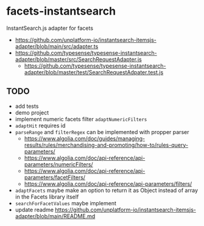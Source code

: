# facets-instantsearch

InstantSearch.js adapter for facets

- https://github.com/unplatform-io/instantsearch-itemsjs-adapter/blob/main/src/adapter.ts
- https://github.com/typesense/typesense-instantsearch-adapter/blob/master/src/SearchRequestAdapter.js
  - https://github.com/typesense/typesense-instantsearch-adapter/blob/master/test/SearchRequestAdpater.test.js

## TODO

- add tests
- demo project
- implement numeric facets filter `adaptNumericFilters`
- `adaptHit` requires id
- `parseRange` and `filterRegex` can be implemented with propper parser
  - https://www.algolia.com/doc/guides/managing-results/rules/merchandising-and-promoting/how-to/rules-query-parameters/
  - https://www.algolia.com/doc/api-reference/api-parameters/numericFilters/
  - https://www.algolia.com/doc/api-reference/api-parameters/facetFilters/
  - https://www.algolia.com/doc/api-reference/api-parameters/filters/
- `adaptFacets` maybe make an option to return it as Object instead of array in the Facets library itself
- `searchForFacetValues` maybe implement
- update readme https://github.com/unplatform-io/instantsearch-itemsjs-adapter/blob/main/README.md
